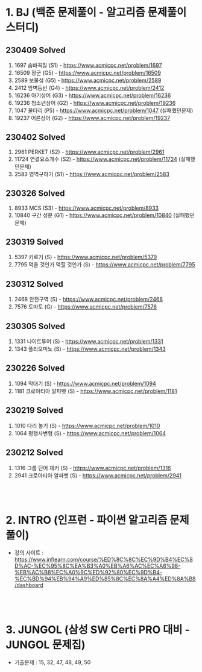 # 1. BJ (백준 문제풀이 - 알고리즘 문제풀이 스터디)

## 230409 Solved
1. 1697 숨바꼭질 (S1) - https://www.acmicpc.net/problem/1697
2. 16509 장군 (G5) - https://www.acmicpc.net/problem/16509
3. 2589 보물섬 (G5) - https://www.acmicpc.net/problem/2589
4. 2412 암벽등반 (G4) - https://www.acmicpc.net/problem/2412
5. 16236 아기상어 (G3) - https://www.acmicpc.net/problem/16236
6. 19236 청소년상어 (G2) - https://www.acmicpc.net/problem/19236
7. 1047 울타리 (P5) - https://www.acmicpc.net/problem/1047 (실패했던문제)
8. 19237 어른상어 (G2) - https://www.acmicpc.net/problem/19237


## 230402 Solved
1. 2961 PERKET (S2) - https://www.acmicpc.net/problem/2961
2. 11724 연결요소개수 (S2) - https://www.acmicpc.net/problem/11724 (실패했던문제) 
3. 2583 영역구하기 (S1) - https://www.acmicpc.net/problem/2583


## 230326 Solved
1. 8933 MCS (S3) - https://www.acmicpc.net/problem/8933
2. 10840 구간 성분 (G1) - https://www.acmicpc.net/problem/10840 (실패했던문제)


## 230319 Solved
1. 5397 키로거 (S) - https://www.acmicpc.net/problem/5379
2. 7795 먹을 것인가 먹힐 것인가 (S) - https://www.acmicpc.net/problem/7795


## 230312 Solved
1. 2468 안전구역 (S) - https://www.acmicpc.net/problem/2468
2. 7576 토마토 (G) - https://www.acmicpc.net/problem/7576 


## 230305 Solved
1. 1331 나이트투어 (S) - https://www.acmicpc.net/problem/1331
2. 1343 폴리오미노 (S) - https://www.acmicpc.net/problem/1343


## 230226 Solved
1. 1094 막대기 (S) - https://www.acmicpc.net/problem/1094
2. 1181 크로아티아 알파벳 (S) - https://www.acmicpc.net/problem/1181


## 230219 Solved
1. 1010 다리 놓기 (S) - https://www.acmicpc.net/problem/1010
2. 1064 평행사변형 (S) - https://www.acmicpc.net/problem/1064


## 230212 Solved
1. 1316 그룹 단어 체커 (S) - https://www.acmicpc.net/problem/1316
2. 2941 크로아티아 알파벳 (S) - https://www.acmicpc.net/problem/2941

<br/><br/>
# 2. INTRO (인프런 - 파이썬 알고리즘 문제 풀이) 
- 강의 사이트 : https://www.inflearn.com/course/%ED%8C%8C%EC%9D%B4%EC%8D%AC-%EC%95%8C%EA%B3%A0%EB%A6%AC%EC%A6%98-%EB%AC%B8%EC%A0%9C%ED%92%80%EC%9D%B4-%EC%BD%94%EB%94%A9%ED%85%8C%EC%8A%A4%ED%8A%B8/dashboard

<br/><br/>
# 3. JUNGOL (삼성 SW Certi PRO 대비 - JUNGOL 문제집)

- 기출문제 : 15, 32, 47, 48, 49, 50